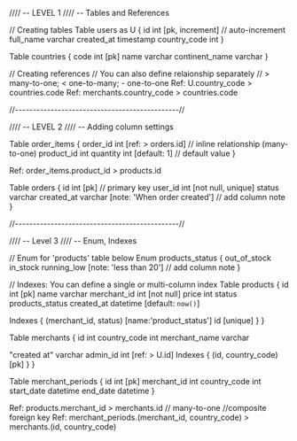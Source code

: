 //// -- LEVEL 1
//// -- Tables and References

// Creating tables
Table users as U {
  id int [pk, increment] // auto-increment
  full_name varchar
  created_at timestamp
  country_code int
}

Table countries {
  code int [pk]
  name varchar
  continent_name varchar
 }

// Creating references
// You can also define relaionship separately
// > many-to-one; < one-to-many; - one-to-one
Ref: U.country_code > countries.code
Ref: merchants.country_code > countries.code

//----------------------------------------------//

//// -- LEVEL 2
//// -- Adding column settings

Table order_items {
  order_id int [ref: > orders.id] // inline relationship (many-to-one)
  product_id int
  quantity int [default: 1] // default value
}

Ref: order_items.product_id > products.id

Table orders {
  id int [pk] // primary key
  user_id int [not null, unique]
  status varchar
  created_at varchar [note: 'When order created'] // add column note
}

//----------------------------------------------//

//// -- Level 3
//// -- Enum, Indexes

// Enum for 'products' table below
Enum products_status {
  out_of_stock
  in_stock
  running_low [note: 'less than 20'] // add column note
}

// Indexes: You can define a single or multi-column index
Table products {
  id int [pk]
  name varchar
  merchant_id int [not null]
  price int
  status products_status
  created_at datetime [default: `now()`]

  Indexes {
    (merchant_id, status) [name:'product_status']
    id [unique]
  }
}

Table merchants {
  id int
  country_code int
  merchant_name varchar

  "created at" varchar
  admin_id int [ref: > U.id]
  Indexes {
    (id, country_code) [pk]
  }
}

Table merchant_periods {
  id int [pk]
  merchant_id int
  country_code int
  start_date datetime
  end_date datetime
}

Ref: products.merchant_id > merchants.id // many-to-one
//composite foreign key
Ref: merchant_periods.(merchant_id, country_code) > merchants.(id, country_code)
